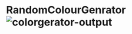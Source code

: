# RandomColourGenrator![colorgerator-output](https://github.com/Tarunj211/RandomColourGenrator/assets/132439784/0568e7fb-0981-416b-a0ac-cfeef7e7c83e)
